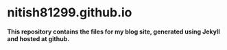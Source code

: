 # nitish81299.github.io
**This repository contains the files for my blog site, generated using Jekyll and hosted at github.**
